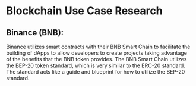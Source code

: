# Blockchain Use Case Research

## Binance (BNB):

Binance utilizes smart contracts with their BNB Smart Chain to facilitate the building of dApps to allow developers to create projects taking advantage of the benefits that the BNB token provides. The BNB Smart Chain utilizes the BEP-20 token standard, which is very similar to the ERC-20 standard. The standard acts like a guide and blueprint for how to utilize the BEP-20 standard.
